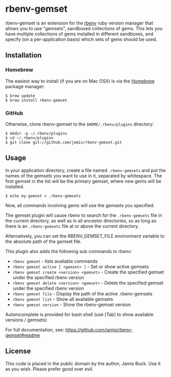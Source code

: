 # rbenv-gemset

rbenv-gemset is an extension for the [rbenv][rbenv] ruby version manager that
allows you to use "gemsets", sandboxed collections of gems. This lets you have
multiple collections of gems installed in different sandboxes, and specify (on
a per-application basis) which sets of gems should be used.


## Installation

### Homebrew

The easiest way to install (if you are on Mac OSX) is via the [Homebrew][homebrew] package manager:

    $ brew update
    $ brew install rbenv-gemset

### GitHub

Otherwise, clone rbenv-gemset to the `$HOME/.rbenv/plugins` directory:

    $ mkdir -p ~/.rbenv/plugins
    $ cd ~/.rbenv/plugins
    $ git clone git://github.com/jamis/rbenv-gemset.git

## Usage

In your application directory, create a file named `.rbenv-gemsets` and put the
names of the gemsets you want to use in it, separated by whitespace. The first
gemset in the list will be the primary gemset, where new gems will be
installed.

    $ echo my-gemset > .rbenv-gemsets

Now, all commands involving gems will use the gemsets you specified.

The gemset plugin will cause rbenv to search for the `.rbenv-gemsets` file in
the current directory, as well as in all ancestor directories, so as long
as there is an `.rbenv-gemsets` file at or above the current directory.

Alternatively, you can set the RBENV_GEMSET_FILE environment variable to the
absolute path of the gemset file.

This plugin also adds the following sub commands to rbenv:

* `rbenv gemset` - lists available commands
* `rbenv gemset active [ <gemset> ]` - Set or show active gemsets
* `rbenv gemset create <version> <gemset>` - Create the specified gemset under the specified rbenv version
* `rbenv gemset delete <version> <gemset>` - Delete  the specified gemset under the specified rbenv version
* `rbenv gemset file` - Display the path of the active .rbenv-gemsets
* `rbenv gemset list` - Show all available gemsets 
* `rbenv gemset version` - Show the rbenv-gemset version 

Automcomplete is provided for bash shell (use [Tab] to show available versions / gemsets)

For full documentation, see: https://github.com/jamis/rbenv-gemset#readme

## License

This code is placed in the public domain by the author, Jamis Buck. Use it as
you wish. Please prefer good over evil.


[rbenv]: http://github.com/sstephenson/rbenv
[homebrew]: http://mxcl.github.com/homebrew/
